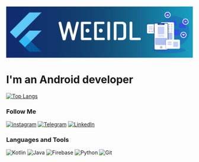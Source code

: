 ![Header](https://github.com/weeidl/weeidl/blob/main/assets/weeidl.jpg)

# I'm an Android developer

[![Top Langs](https://github-readme-stats.vercel.app/api/top-langs/?username=weeidl&layout=compact&theme=react&hide=python)](https://github.com/weeidl)

### Follow Me
[![instagram](https://img.shields.io/badge/-instagram-05151e?style=for-the-badge&logo=instagram)](https://www.instagram.com/weeidl/)
[![Telegram](https://img.shields.io/badge/-Telegram-05151e?style=for-the-badge&logo=Telegram)](https://t.me/weeidl)
[![LinkedIn](https://img.shields.io/badge/-LinkedIn-05151e?style=for-the-badge&logo=LinkedIn)](https://www.linkedin.com/in/weeidl/)


### Languages and Tools
![Kotlin](https://img.shields.io/badge/-Kotlin-05151e?style=for-the-badge&logo=Kotlin)
![Java](https://img.shields.io/badge/-Java-05151e?style=for-the-badge&logo=Java)
![Firebase](https://img.shields.io/badge/-Firebase-05151e?style=for-the-badge&logo=Firebase)
![Python](https://img.shields.io/badge/-Python-05151e?style=for-the-badge&logo=Python)
![Git](https://img.shields.io/badge/-Git-05151e?style=for-the-badge&logo=Git)
